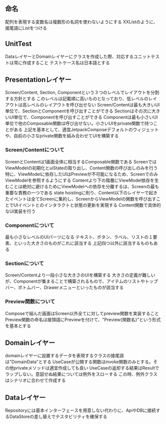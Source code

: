 ## 命名
配列を表現する変数名は複数形の名詞を使わないようにする
XXListのように、接尾語にListをつける

## UnitTest
DataレイヤーとDomainレイヤーにクラスを作成した際、対応するユニットテストは常に作成すること
テストケース名は日本語とする

## Presentationレイヤー
Screen/Content, Section, Componentという３つのレベルでレイアウトを分割する方針とする
このレベルは記載順に高いものとなっており、低レベルのレイアウトは高レベルのレイアウトを呼び出せない
Screen/Contentは最も大きいUI単位で、SectionとComponentを呼び出すことができる
Sectionはその次に大きいUI単位で、Componentを呼び出すことができる
Componentは最も小さいUI単位で他のComposable関数は呼び出せない。小さいUIをprivate関数で持つことがある
上記を基本として、適宜JetpackComposeデフォルトのウィジェットや、自前の小さなprivate関数を組み合わせてUIを構築する

### Screen/Contentについて
ScreenとContentは1画面全体に相当するComposable関数である
ScreenではViewModelの初期化とuiStateの取り出し、Content関数の呼び出しのみを行う
特に、ViewModelに依存したUIはPreviewが不可能になるため、ScreenでのみViewModelを参照するようにする
Contentより下の階層にViewModel依存を生むことは絶対に避けるためにViewModelへの依存を分離するは、Screenの最も重要な責務の一つである
state hoistingに則り、Content以下のレイヤーで起きたイベントは全てScreenに集約し、ScreenからViewModelの関数を呼び出すことでUIイベントとのインタラクトと状態の更新を実現する
Content関数で具体的なUI実装を行う

### Componentについて
最も小さなレベルのUIパーツになる
テキスト、ボタン、ラベル、リストの１要素、といった大きさのものがこれに該当する
上記四つ以外に該当するものもある

### Sectionについて
Screen/Contentより一段小さな大きさのUIを構築する
大きさの定義が難しいが、Componentが集まることで構築されるもので、アイテムのリストやトップバー、ボトムバー、Drawerメニューといったものが該当する

### Preview関数について
Composeで組んだ画面はScreen以外全てに対してpreview関数を実装すること
Preview関数の命名は接頭語にPreviewを付けて、"Preview{関数名}"という形式を基本とする

## Domainレイヤー
domainレイヤーに設置するデータを表現するクラスの接尾語は"DomainData"とする
UseCaseが公開する関数はinvoke関数のみとする。その他privateメソッドは適宜作成しても良い
UseCaseの返却する結果はResultでラップしない。意図せぬ結果については例外をスローする
この時、例外クラスはシナリオに合わせて作成する

## Dataレイヤー
Repositoryには基本インターフェースを用意しない代わりに、ApiやDBに接続するDataStoreの差し替えでテスタビリティを確保する